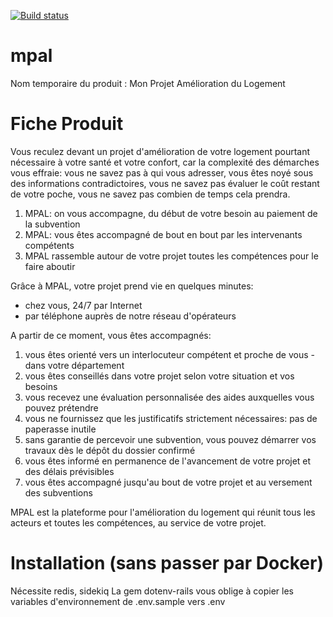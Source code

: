 [![Build status](https://circleci.com/gh/sgmap/mpal.svg?style=shield&circle-token=50a0754f6e164ff97a3f479374102a568b750847)](https://circleci.com/gh/sgmap/mpal/tree/dev)

# mpal
Nom temporaire du produit : Mon Projet Amélioration du Logement

# Fiche Produit

Vous reculez devant un projet d'amélioration de votre logement pourtant nécessaire
à votre santé et votre confort, car la complexité des démarches vous effraie: vous ne savez pas à qui vous adresser, vous êtes noyé sous des informations contradictoires, vous ne savez pas évaluer le coût restant de votre poche, vous ne savez pas combien de temps cela prendra.

1. MPAL: on vous accompagne, du début de votre besoin au paiement de la subvention
2. MPAL: vous êtes accompagné de bout en bout par les intervenants compétents
3. MPAL rassemble autour de votre projet toutes les compétences pour le faire aboutir

Grâce à MPAL, votre projet prend vie en quelques minutes:
- chez vous, 24/7 par Internet
- par téléphone auprès de notre réseau d'opérateurs

A partir de ce moment, vous êtes accompagnés:

1. vous êtes orienté vers un interlocuteur compétent et proche de vous - dans votre département
2. vous êtes conseillés dans votre projet selon votre situation et vos besoins
3. vous recevez une évaluation personnalisée des aides auxquelles vous pouvez prétendre
4. vous ne fournissez que les justificatifs strictement nécessaires: pas de paperasse inutile
5. sans garantie de percevoir une subvention, vous pouvez démarrer vos travaux dès le dépôt du dossier confirmé
6. vous êtes informé en permanence de l'avancement de votre projet et des délais prévisibles
7. vous êtes accompagné jusqu'au bout de votre projet et au versement des subventions

MPAL est la plateforme pour l'amélioration du logement qui réunit tous les acteurs et toutes les compétences,
au service de votre projet.

# Installation (sans passer par Docker)
Nécessite redis, sidekiq
La gem dotenv-rails vous oblige à copier les variables d'environnement de .env.sample vers .env
